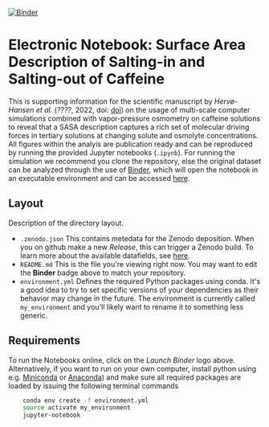 [![Binder](https://mybinder.org/badge_logo.svg)](https://mybinder.org/v2/gh/mlund/SI-caffeine-surface-area/HEAD)

# Electronic Notebook: Surface Area Description of Salting-in and Salting-out of Caffeine

This is supporting information for the scientific manuscript by _Hervø-Hansen et al._ (_????_, 2022, doi: [doi](https://doi.org/10.1039/D1CP04129K)) on the usage of multi-scale computer simulations combined with vapor-pressure osmometry on caffeine solutions to reveal that a SASA description captures a rich set of molecular driving forces in tertiary solutions at changing solute and osmolyte concentrations. All figures within the analyis are publication ready and can be reproduced by running the provided Jupyter notebooks (`.ipynb`). For running the simulation we recommend you clone the repository, else the original dataset can be analyzed through the use of [Binder](https://mybinder.org), which will open the notebook in an executable environment and can be accessed [here](https://mybinder.org/v2/gh/mlund/SI-caffeine-surface-area/HEAD).

## Layout

Description of the directory layout.

- `.zenodo.json` This contains metedata for the Zenodo deposition. When you on github make a new
  _Release_, this can trigger a Zenodo build. To learn more about the available datafields, see
  [here](https://developers.zenodo.org/?python#depositions).
- `README.md` This is the file you're viewing right now. You may want to edit the **Binder** badge above to match your repository.
- `environment.yml` Defines the required Python packages using conda. It's a good idea to try to set specific versions of your
  dependencies as their behavior may change in the future.
  The environment is currently called `my_environment` and you'll likely want to rename it to something less generic.

## Requirements

To run the Notebooks online, click on the _Launch Binder_ logo above. Alternatively, if you want to run on your own computer,
install python using e.g. [Miniconda](https://conda.io/miniconda.html) or [Anaconda](https://docs.conda.io))
and make sure all required packages are loaded by issuing the following terminal commands

``` bash
    conda env create -f environment.yml
    source activate my_environment
    jupyter-notebook
```
